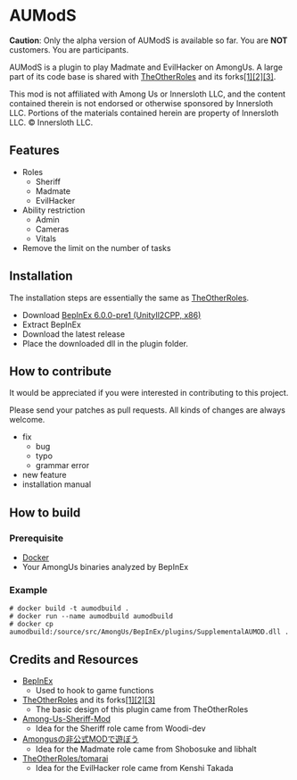 # AUModS

**Caution**:
Only the alpha version of AUModS is available so far.
You are **NOT** customers. You are participants.

AUModS is a plugin to play Madmate and EvilHacker on AmongUs.
A large part of its code base is shared with [TheOtherRoles](https://github.com/TheOtherRolesAU/TheOtherRoles) and its forks[[1]](https://github.com/yukinogatari/TheOtherRoles-GM)[[2]](https://github.com/haoming37/TheOtherRoles-GM-Haoming)[[3]](https://github.com/tomarai/TheOtherRoles).

This mod is not affiliated with Among Us or Innersloth LLC, and the content contained therein is not endorsed or otherwise sponsored by Innersloth LLC. Portions of the materials contained herein are property of Innersloth LLC. © Innersloth LLC.

## Features

* Roles
  - Sheriff
  - Madmate
  - EvilHacker
* Ability restriction
  - Admin
  - Cameras
  - Vitals
* Remove the limit on the number of tasks

## Installation

The installation steps are essentially the same as [TheOtherRoles](https://github.com/TheOtherRolesAU/TheOtherRoles).

* Download [BepInEx 6.0.0-pre1 (UnityIl2CPP, x86)](https://github.com/BepInEx/BepInEx/releases/tag/v6.0.0-pre.1)
* Extract BepInEx
* Download the latest release
* Place the downloaded dll in the plugin folder.

## How to contribute

It would be appreciated if you were interested in contributing to this project.

Please send your patches as pull requests.
All kinds of changes are always welcome.

* fix
  - bug
  - typo
  - grammar error
* new feature
* installation manual

## How to build

### Prerequisite

* [Docker](https://www.docker.com/)
* Your AmongUs binaries analyzed by BepInEx

### Example

```
# docker build -t aumodbuild .
# docker run --name aumodbuild aumodbuild
# docker cp aumodbuild:/source/src/AmongUs/BepInEx/plugins/SupplementalAUMOD.dll .
```

## Credits and Resources

* [BepInEx](https://github.com/BepInEx)
  - Used to hook to game functions
* [TheOtherRoles](https://github.com/TheOtherRolesAU/TheOtherRoles) and its forks[[1]](https://github.com/yukinogatari/TheOtherRoles-GM)[[2]](https://github.com/haoming37/TheOtherRoles-GM-Haoming)[[3]](https://github.com/tomarai/TheOtherRoles)
  - The basic design of this plugin came from TheOtherRoles
* [Among-Us-Sheriff-Mod](https://github.com/Woodi-dev/Among-Us-Sheriff-Mod)
  - Idea for the Sheriff role came from Woodi-dev
* [Amongusの非公式MODで遊ぼう](https://au.libhalt.net/)
  - Idea for the Madmate role came from Shobosuke and libhalt
* [TheOtherRoles/tomarai](https://github.com/tomarai/TheOtherRoles/tree/dev-v3.4.x)
  - Idea for the EvilHacker role came from Kenshi Takada
